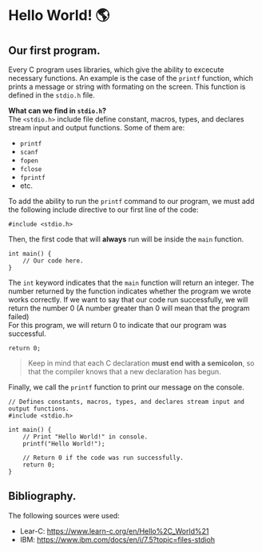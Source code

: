 # Hello World! 🌎
## Our first program.
Every C program uses libraries, which give the ability to excecute necessary functions. An example is the case of the `printf` function, which prints a message or string with formating on the screen. This function is defined in the `stdio.h` file.

**What can we find in `stdio.h`?**<br>
The `<stdio.h>` include file define constant, macros, types, and declares stream input and output functions. Some of them are:
- `printf`
- `scanf`
- `fopen`
- `fclose`
- `fprintf`
- etc.

To add the ability to run the `printf` command to our program, we must add the following include directive to our first line of the code:
```
#include <stdio.h>
```

Then, the first code that will **always** run will be inside the `main` function.
```
int main() {
    // Our code here.
}
```
The `int` keyword indicates that the `main` function will return an integer. The number returned by the function indicates whether the program we wrote works correctly. If we want to say that our code run successfully, we will return the number 0 (A number greater than 0 will mean that the program failed)<br>
For this program, we will return 0 to indicate that our program was successful.
```
return 0;
```

> Keep in mind that each C declaration **must end with a semicolon**, so that the compiler knows that a new declaration has begun.

Finally, we call the `printf` function to print our message on the console.
```
// Defines constants, macros, types, and declares stream input and output functions.
#include <stdio.h>

int main() {
    // Print "Hello World!" in console.
    printf("Hello World!");

    // Return 0 if the code was run successfully.
    return 0;
}
```

## Bibliography.
The following sources were used:
- Lear-C: https://www.learn-c.org/en/Hello%2C_World%21
- IBM: https://www.ibm.com/docs/en/i/7.5?topic=files-stdioh